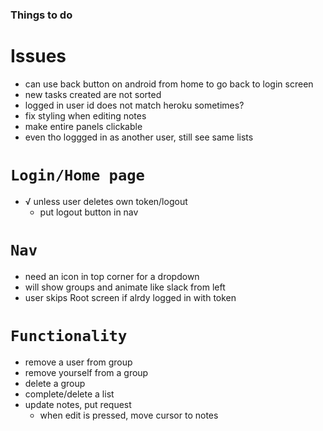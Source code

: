 ### Things to do

# Issues

- can use back button on android from home to go back to login screen
- new tasks created are not sorted
- logged in user id does not match heroku sometimes?
- fix styling when editing notes
- make entire panels clickable
- even tho loggged in as another user, still see same lists

# `Login/Home page`

- √ unless user deletes own token/logout
  - put logout button in nav

# `Nav`

- need an icon in top corner for a dropdown
- will show groups and animate like slack from left
- user skips Root screen if alrdy logged in with token

# `Functionality`

- remove a user from group
- remove yourself from a group
- delete a group
- complete/delete a list
- update notes, put request
  - when edit is pressed, move cursor to notes
